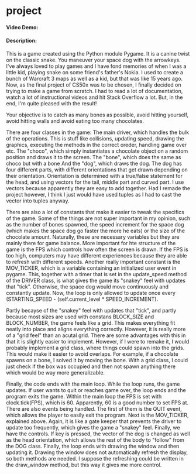 # project
#### Video Demo: <URL HERE>
#### Description:
This is a game created using the Python module Pygame. It is a canine twist on the classic snake. You maneuver your space dog with the arrowkeys. I've always loved to play games and I have fond memories of when I was a little kid, playing snake on some friend's father's Nokia. I used to create a bunch of Warcraft 3 maps as well as a kid, but that was like 15 years ago. Now, as the final project of CS50x was to be chosen, I finally decided on trying to make a game from scratch. I had to read a lot of documentation, watch a lot of instructional videos and hit Stack Overflow a lot. But, in the end, I'm quite pleased with the result!
  
Your objective is to catch as many bones as possible, avoid hitting yourself, avoid hitting walls and avoid eating too many chocolates.

There are four classes in the game: 
  The main driver, which handles the bulk of the operations. This is stuff like collisions, updating speed, drawing the graphics, executing the methods in the correct oreder, handling game over etc. 
  The "choco", which simply instantiates a chocolate object on a random position and draws it to the screen.
  The "bone", which does the same as choco but with a bone
  And the "dog", which draws the dog. The dog has four different parts, with different orientations that get drawn depending on their orientation. Orientation is determined with a true/false statement for the head, and using vectors for the tail, middle part and curved part. I use vectors because apparently they are easy to add together. Had I remade the project however, I think I just would have used tuples as I had to cast the vector into tuples anyway. 
  
There are also a lot of constants that make it easier to tweak the specifics of the game. Some of the things are not super important in my opinion, such as the number of bones spawned, the speed increment for the space dog (which makes the space dog go faster the more he eats) or the size of the chocolate amount. Naturally, these are necessary variables but they are mainly there for game balance. More important for hte structure of the game is the FPS which controls how often the screen is drawn. If the FPS is too high, computers may have different experiences because they are able to refresh with different speeds. Another really important constant is the MOV_TICKER, which is a variable containing an initialized user event in pygame. This, together with a timer that is set in the update_speed method of the DRIVER class, is what gives the game its "snakey" feel with updates that "tick". Otherwise, the space dog would move continuously and constantly update. Now, the loop is only allowed to update once every (STARTING_SPEED - (self.current_level * SPEED_INCREMENT).
  
Partly becayse of the "snakey" feel with updates that "tick", and partly because most sizes are used with constans BLOCK_SIZE and BLOCK_NUMBER, the game feels like a grid. This makes everything fit neatly into place and aligns everything correctly. However, it is really more of a "grid feel" than an acutal grid. There are some advantages with this in that it is slightly easier to implement. However, if I were to remake it, I would probably implement a grid class, where things could spawn into the grids. This would make it easier to avoid overlaps. For example, if a chocolate spawns on a bone, I solved it by moving the bone. With a grid class, I could just check if the box was occupied and then not spawn anything there which would be way more generalizable. 
  
Finally, the code ends with the main loop. While the loop runs, the game updates. If user wants to quit or reaches game over, the loop ends and the program exits the game. Within the main loop the FPS is set with clock.tick(FPS), which is 60. Apparently, 60 is a good number to set FPS at. There are also events being handled. The first of them is the QUIT event, which allows the player to easily exit the program. Next is the MOV_TICKER, explained above. Again, it is like a gate keeper that prevents the driver to update too frequently, which gives the game a "snakey" feel. Finally, we have the controls. If key is pressed, the vector of the dog is changed as well as the head orientation, which allows the rest of the body to "follow" from the DOG class. Finally, the loop ends with drawing the window and then updating it. Drawing the window does not automatically refresh the display, so both methods are needed. I suppose the refreshing could be written in the draw_window method, but this way it gives me more control.
